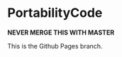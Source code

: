 PortabilityCode
===============

**NEVER MERGE THIS WITH MASTER**

This is the Github Pages branch.


